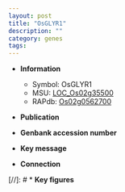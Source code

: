 ```yaml
---
layout: post
title: "OsGLYR1"
description: ""
category: genes
tags: 
---
```


* **Information**  
    + Symbol: OsGLYR1  
    + MSU: [LOC_Os02g35500](http://rice.uga.edu/cgi-bin/ORF_infopage.cgi?orf=LOC_Os02g35500)  
    + RAPdb: [Os02g0562700](http://rapdb.dna.affrc.go.jp/viewer/gbrowse_details/irgsp1?name=Os02g0562700)  

* **Publication**  

* **Genbank accession number**  

* **Key message**  

* **Connection**  

[//]: # * **Key figures**  


